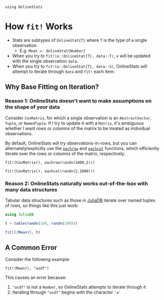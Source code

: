 ```@setup howfitworks
using OnlineStats
```

# How `fit!` Works

- Stats are subtypes of `OnlineStat{T}` where `T` is the type of a single observation.
    - E.g. `Mean <: OnlineStat{Number}`
- When you try to `fit!(o::OnlineStat{T}, data::T)`, `o` will be updated with the single observation `data`.
- When you try to `fit!(o::OnlineStat{T}, data::S)`, OnlineStats will attempt to iterate through `data` and `fit!` each item.


## Why Base Fitting on Iteration?

### Reason 1: OnlineStats doesn't want to make assumptions on the shape of your data

Consider `CovMatrix`, for which a single observation is an `AbstractVector`, `Tuple`, or `NamedTuple`.
If I try to update it with a `Matrix`, it's ambiguous whether I want *rows* or *columns* of 
the matrix to be treated as individual observations.  

By default, OnlineStats will try observations-in-rows, but you can alternately/explicitly 
use the [`eachrow`](@ref) and [`eachcol`](@ref) functions, which efficiently iterate over 
the rows or columns of the matrix, respectively.


```@example howfitworks
fit!(CovMatrix(), eachrow(randn(1000,2)))

fit!(CovMatrix(), eachcol(randn(2,1000)))
```

### Reason 2: OnlineStats naturally works out-of-the-box with many data structures

Tabular data structures such as those in [JuliaDB](https://github.com/JuliaComputing/JuliaDB.jl)
iterate over named tuples of rows, so things like this just work:

```julia
using JuliaDB

t = table(randn(100, randn(100)))

fit!(2Mean(), t)
```


## A Common Error

Consider the following example:

```@repl
fit!(Mean(), "asdf")
```

This causes an error because:

1. `"asdf"` is not a `Number`, so OnlineStats attempts to iterate through it
2. Iterating through `"asdf"` begins with the character `'a'`